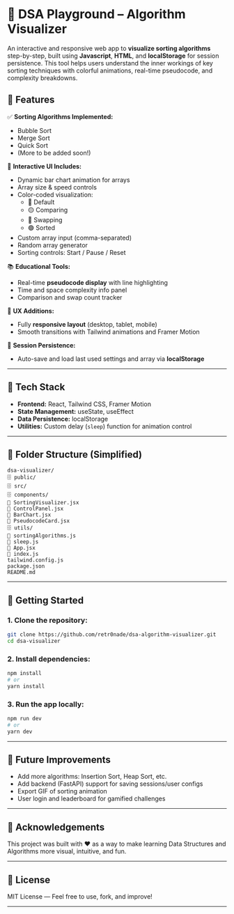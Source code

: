 # 🧠 DSA Playground – Algorithm Visualizer

An interactive and responsive web app to **visualize sorting algorithms** step-by-step, built using **Javascript**, **HTML**, and **localStorage** for session persistence. This tool helps users understand the inner workings of key sorting techniques with colorful animations, real-time pseudocode, and complexity breakdowns.


## 🎯 Features

✅ **Sorting Algorithms Implemented:**

- Bubble Sort
- Merge Sort
- Quick Sort
- (More to be added soon!)

🎨 **Interactive UI Includes:**

- Dynamic bar chart animation for arrays
- Array size & speed controls
- Color-coded visualization:
  - 🔵 Default
  - 🟡 Comparing
  - 🔴 Swapping
  - 🟢 Sorted
- Custom array input (comma-separated)
- Random array generator
- Sorting controls: Start / Pause / Reset

📚 **Educational Tools:**

- Real-time **pseudocode display** with line highlighting
- Time and space complexity info panel
- Comparison and swap count tracker

🌃 **UX Additions:**

- Fully **responsive layout** (desktop, tablet, mobile)
- Smooth transitions with Tailwind animations and Framer Motion

📀 **Session Persistence:**

- Auto-save and load last used settings and array via **localStorage**

---

## 💠 Tech Stack

- **Frontend:** React, Tailwind CSS, Framer Motion
- **State Management:** useState, useEffect
- **Data Persistence:** localStorage
- **Utilities:** Custom delay (`sleep`) function for animation control

---

## 📂 Folder Structure (Simplified)

```
dsa-visualizer/
🗄️ public/
🗄️ src/
🗄️ components/
🔸 SortingVisualizer.jsx
🔸 ControlPanel.jsx
🔸 BarChart.jsx
🔸 PseudocodeCard.jsx
🗄️ utils/
🔸 sortingAlgorithms.js
🔸 sleep.js
🔸 App.jsx
🔸 index.js
tailwind.config.js
package.json
README.md
```

---

## 🧪 Getting Started

### 1. Clone the repository:

```bash
git clone https://github.com/retr0nade/dsa-algorithm-visualizer.git
cd dsa-visualizer
```

### 2. Install dependencies:

```bash
npm install
# or
yarn install
```

### 3. Run the app locally:

```bash
npm run dev
# or
yarn dev
```

---

## 🧠 Future Improvements

- Add more algorithms: Insertion Sort, Heap Sort, etc.
- Add backend (FastAPI) support for saving sessions/user configs
- Export GIF of sorting animation
- User login and leaderboard for gamified challenges

---

## 🙌 Acknowledgements

This project was built with ❤️ as a way to make learning Data Structures and Algorithms more visual, intuitive, and fun.

---

## 📜 License

MIT License — Feel free to use, fork, and improve!

---

